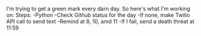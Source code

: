 I'm trying to get a green mark every darn day. So here's what I'm working on:
 Steps: 
 -Python
 -Check Github status for the day
 -If none, make Twilio API call to send text
 -Remind at 8, 10, amd 11
 -If I fail, send a death threat at 11:59
